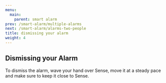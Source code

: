 ```yaml
---
menu:
  main:
    parent: smart alarm
prev: /smart-alarm/multiple-alarms
next: /smart-alarm/alarms-two-people
title: dismissing your alarm
weight: 4
---
```


## Dismissing your Alarm


To dismiss the alarm, wave your hand over Sense, move it at a steady pace and make sure to keep it close to Sense.

